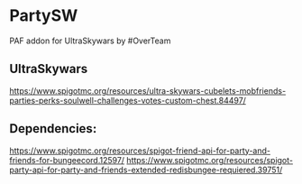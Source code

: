 # PartySW

PAF addon for UltraSkywars by #OverTeam

## UltraSkywars

https://www.spigotmc.org/resources/ultra-skywars-cubelets-mobfriends-parties-perks-soulwell-challenges-votes-custom-chest.84497/

## Dependencies:

https://www.spigotmc.org/resources/spigot-friend-api-for-party-and-friends-for-bungeecord.12597/
https://www.spigotmc.org/resources/spigot-party-api-for-party-and-friends-extended-redisbungee-requiered.39751/
